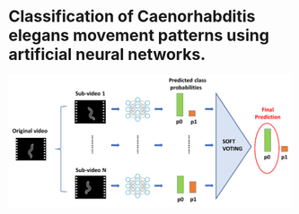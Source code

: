 # Classification of Caenorhabditis elegans movement patterns using artificial neural networks.


![GitHub Logo](https://github.com/AntonioGarciaGarvi/CelegansMovementPatternsClassification/blob/main/img.png)
